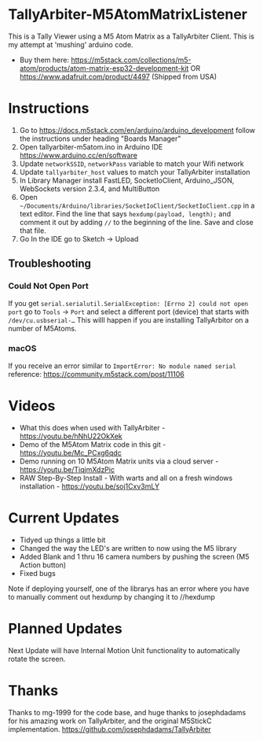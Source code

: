 # TallyArbiter-M5AtomMatrixListener
This is a Tally Viewer using a M5 Atom Matrix as a TallyArbiter Client.
This is my attempt at 'mushing' arduino code.
* Buy them here:
https://m5stack.com/collections/m5-atom/products/atom-matrix-esp32-development-kit
OR
https://www.adafruit.com/product/4497 (Shipped from USA)

# Instructions

1. Go to https://docs.m5stack.com/en/arduino/arduino_development follow the instructions under heading "Boards Manager"
2. Open tallyarbiter-m5atom.ino in Arduino IDE https://www.arduino.cc/en/software
2. Update `networkSSID`, `networkPass` variable to match your Wifi network
3. Update `tallyarbiter_host` values to match your TallyArbiter installation
4. In Library Manager install FastLED, SocketIoClient, Arduino_JSON, WebSockets version 2.3.4, and MultiButton
6. Open `~/Documents/Arduino/libraries/SocketIoClient/SocketIoClient.cpp` in a text editor. Find the line that says `hexdump(payload, length);` and comment it out by adding `//` to the beginning of the line. Save and close that file.
7. Go In the IDE go to Sketch -> Upload

## Troubleshooting

### Could Not Open Port
If you get `serial.serialutil.SerialException: [Errno 2] could not open port` go to `Tools` -> `Port` and select a different port (device) that starts with `/dev/cu.usbserial-…` This willl happen if you are installing TallyArbitor on a number of M5Atoms.

### macOS
If you receive an error similar to `ImportError: No module named serial` reference: https://community.m5stack.com/post/11106

# Videos

* What this does when used with TallyArbiter - https://youtu.be/hNhU22OkXek
* Demo of the M5Atom Matrix code in this git - https://youtu.be/Mc_PCxg6qdc
* Demo running on 10 M5Atom Matrix units via a cloud server - https://youtu.be/TiqjmXdzPic
* RAW Step-By-Step Install - With warts and all on a fresh windows installation - https://youtu.be/soj1Cxv3mLY

# Current Updates
* Tidyed up things a little bit
* Changed the way the LED's are written to now using the M5 library
* Added Blank and 1 thru 16 camera numbers by pushing the screen (M5 Action button)
* Fixed bugs

Note if deploying yourself, one of the librarys has an error where you have to manually comment out hexdump by changing it to //hexdump

# Planned Updates
Next Update will have Internal Motion Unit functionality to automatically rotate the screen.

# Thanks
Thanks to mg-1999 for the code base, and huge thanks to josephdadams for his amazing work on TallyArbiter, and the original M5StickC implementation.
https://github.com/josephdadams/TallyArbiter
